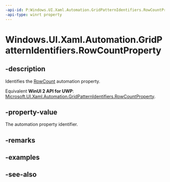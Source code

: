 ```yaml
---
-api-id: P:Windows.UI.Xaml.Automation.GridPatternIdentifiers.RowCountProperty
-api-type: winrt property
---
```


<!-- Property syntax
public Windows.UI.Xaml.Automation.AutomationProperty RowCountProperty { get; }
-->

# Windows.UI.Xaml.Automation.GridPatternIdentifiers.RowCountProperty

## -description
Identifies the [RowCount](../windows.ui.xaml.automation.provider/igridprovider_rowcount.md) automation property.

Equivalent **WinUI 2 API for UWP**: [Microsoft.UI.Xaml.Automation.GridPatternIdentifiers.RowCountProperty](/windows/winui/api/microsoft.ui.xaml.automation.gridpatternidentifiers.rowcountproperty).

## -property-value
The automation property identifier.

## -remarks

## -examples

## -see-also
